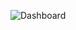 ![Dashboard](https://github.com/Bubllo/EV-Vehicle-Analysis/assets/102230786/dc4d9502-fc6d-471e-916b-e09befec81b5)
